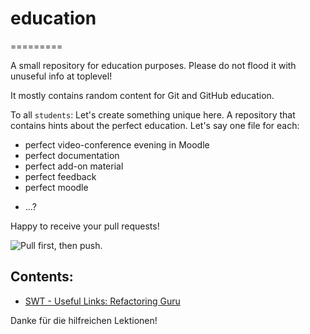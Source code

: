 # education
=========

A small repository for education purposes. Please do not flood it with unuseful info at toplevel!

It mostly contains random content for Git and GitHub education.

To all `students`: 
Let's create something unique here. A repository that contains hints 
about the perfect education.
Let's say one file for each:
* perfect video-conference evening in Moodle
* perfect documentation
* perfect add-on material
* perfect feedback
* perfect moodle
+ ...?

Happy to receive your pull requests!

![Pull first, then push.](https://pbs.twimg.com/media/FRYvdabWUAEoEUS.jpg)

## Contents:

- [SWT - Useful Links: Refactoring Guru](/swt-useful-links/refactoring-guru.md)

Danke für die hilfreichen Lektionen!
